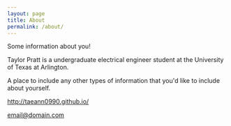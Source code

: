 ```yaml
---
layout: page
title: About
permalink: /about/
---
```


Some information about you!

Taylor Pratt is a undergraduate electrical engineer student at the University of Texas at Arlington.

A place to include any other types of information that you'd like to include about yourself.

http://taeann0990.github.io/

[email@domain.com](mailto:email@domain.com)
